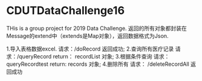 # CDUTDataChallenge16
THis is a group project for 2019 Data Challenge.
返回的所有对象都封装在Message的extend中（extends是Map对象），返回数据格式为Json.

1.导入表格数据excel.
   请求：/doRecord    返回成功;
2.查询所有医疗记录
   请求：/queryRecord  return： recordList  对象;
3.根据条件查询
   请求：queryRecordtest  return:  records 对象;
4.删除所有
   请求： /deleteRecordAll 返回成功

